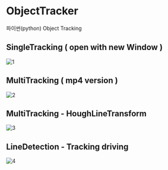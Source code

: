 # ObjectTracker
파이썬(python) Object Tracking

## SingleTracking ( open with new Window )
![1](./IndexImage/1.PNG)

## MultiTracking ( mp4 version )
![2](./IndexImage/2.PNG)

## MultiTracking - HoughLineTransform
![3](./IndexImage/3.PNG)

## LineDetection - Tracking driving
![4](./IndexImage/4.PNG)
